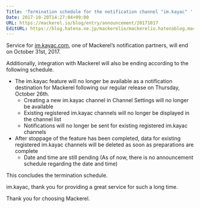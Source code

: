 ```yaml
---
Title: 'Termination schedule for the notification channel "im.kayac" '
Date: 2017-10-20T14:27:04+09:00
URL: https://mackerel.io/blog/entry/announcement/20171017
EditURL: https://blog.hatena.ne.jp/mackerelio/mackerelio.hatenablog.mackerel.io/atom/entry/8599973812309687170
---
```


Service for [im.kayac.com](http://im.kayac.com/), one of Mackerel’s notification partners, will end on October 31st, 2017.

Additionally, integration with Mackerel will also be ending according to the following schedule.

- The im.kayac feature will no longer be available as a notification destination for Mackerel following our regular release on Thursday, October 26th.
  - Creating a new im.kayac channel in Channel Settings will no longer be available
  - Existing registered im.kayac channels will no longer be displayed in the channel list
  - Notifications will no longer be sent for existing registered im.kayac channels
- After stoppage of the feature has been completed, data for existing registered im.kayac channels will be deleted as soon as preparations are complete
  - Date and time are still pending (As of now, there is no announcement schedule regarding the date and time)

This concludes the termination schedule.

im.kayac, thank you for providing a great service for such a long time.

Thank you for choosing Mackerel.
